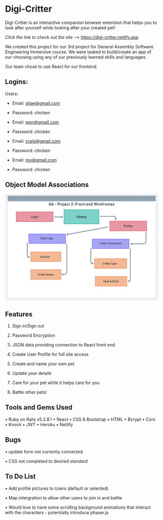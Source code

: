 # Digi-Critter

<p>Digi-Critter is an interactive companion browser extension that helps you to look after yourself while looking after your created pet!</p>

<em> Click the link to check out the site</em> --> https://digi-critter.netlify.app

We created this project for our 3rd project for General Assembly Software Engineering Immersive course. We were tasked to build/create an app of our choosing using any of our previously learned skills and languages.

Our team chose to use React for our frontend.

## Logins:

Users:

* Email: shae@gmail.com
* Password: chicken

* Email: wen@gmail.com
* Password: chicken

* Email: craig@gmail.com
* Password: chicken

* Email: mo@gmail.com
* Password: chicken


## Object Model Associations

![Wireframe](/src/assets/wireframes.png)

## Features

1. Sign in/Sign out

2. Password Encryption

3. JSON data providing connection to React front end

4. Create User Profile for full site access

5. Create and name your own pet

6. Update your details 

7. Care for your pet while it helps care for you

8. Battle other pets!

## Tools and Gems Used

• Ruby on Rails v5.2.8.1
• React
• CSS & Bootstrap
• HTML
• Bcrypt
• Cors
• Knock
• JWT
• Heroku
• Netlify

## Bugs

• update form not currently connected

• CSS not completed to desired standard


## To Do List

• Add profile pictures to Users (default or selected)

• Map intergration to allow other users to join in and battle

• Would love to have some scrolling background animations that interact with the characters - potentially introduce phaser.js
